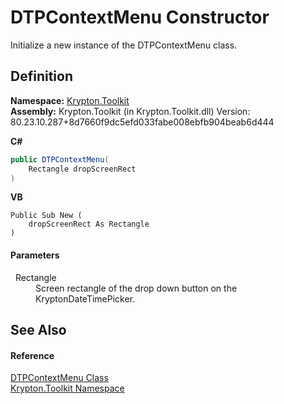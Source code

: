 # DTPContextMenu Constructor


Initialize a new instance of the DTPContextMenu class.



## Definition
**Namespace:** <a href="79d2eac2-21f4-54ff-7552-b20c33c30600.md">Krypton.Toolkit</a>  
**Assembly:** Krypton.Toolkit (in Krypton.Toolkit.dll) Version: 80.23.10.287+8d7660f9dc5efd033fabe008ebfb904beab6d444

**C#**
``` C#
public DTPContextMenu(
	Rectangle dropScreenRect
)
```
**VB**
``` VB
Public Sub New ( 
	dropScreenRect As Rectangle
)
```



#### Parameters
<dl><dt>  Rectangle</dt><dd>Screen rectangle of the drop down button on the KryptonDateTimePicker.</dd></dl>

## See Also


#### Reference
<a href="356e09a7-7be9-5445-808c-4ac461e2eccc.md">DTPContextMenu Class</a>  
<a href="79d2eac2-21f4-54ff-7552-b20c33c30600.md">Krypton.Toolkit Namespace</a>  
